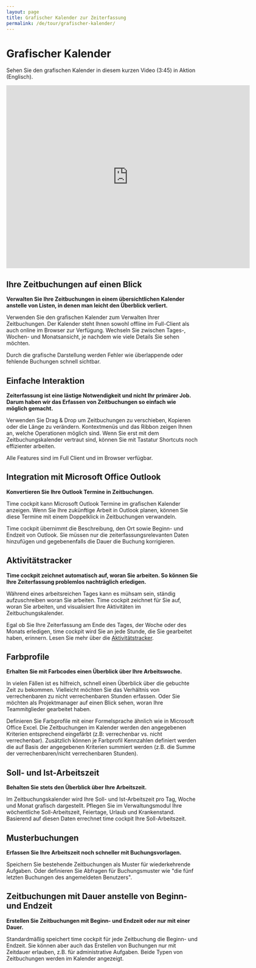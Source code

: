 ```yaml
---
layout: page
title: Grafischer Kalender zur Zeiterfassung
permalink: /de/tour/grafischer-kalender/
---
```


<h1 xmlns="http://www.w3.org/1999/xhtml">Grafischer Kalender
		</h1><div class="tour" xmlns="http://www.w3.org/1999/xhtml">
  <div class="row">
    <div class="col-sm-12">
      <p>Sehen Sie den grafischen Kalender in diesem kurzen Video (3:45) in Aktion (Englisch).
				</p>
      <div class="videoWrapper">
        <iframe width="640" height="480" src="https://www.youtube.com/embed/GaTEyBi8Qa0" rel="0" frameborder="0" allowfullscreen="allowfullscreen"></iframe>
      </div>
    </div>
  </div>
  <div class="row">
    <div class="col-sm-12 col-md-6">
      <h2>Ihre Zeitbuchungen auf einen Blick
				</h2>
      <p>
        <strong>Verwalten Sie Ihre Zeitbuchungen in einem übersichtlichen Kalender anstelle von Listen, in denen man leicht den Überblick verliert.</strong>
      </p>
      <p>Verwenden Sie den grafischen Kalender zum Verwalten Ihrer Zeitbuchungen. Der Kalender steht Ihnen sowohl offline im Full-Client als auch online im Browser zur Verfügung. Wechseln Sie zwischen Tages-, Wochen- und Monatsansicht, je nachdem wie viele Details Sie sehen möchten.
				</p>
      <p>Durch die grafische Darstellung werden Fehler wie überlappende oder fehlende Buchungen schnell sichtbar.
				</p>
    </div>
    <div class="col-sm-12 col-md-6">
      <f:function name="Composite.Media.ImageGallery.Slimbox2" xmlns:f="http://www.composite.net/ns/function/1.0">
        <f:param name="MediaImage" value="MediaArchive:e8d4c306-4aa7-44c8-a0ca-73cef101f90e" />
        <f:param name="GroupName" value="page" />
      </f:function>
    </div>
  </div>
  <div class="row">
    <div class="col-sm-12 col-md-6">
      <h2>Einfache Interaktion
				</h2>
      <p>
        <strong>Zeiterfassung ist eine lästige Notwendigkeit und nicht Ihr primärer Job. Darum haben wir das Erfassen von Zeitbuchungen so einfach wie möglich gemacht.</strong>
      </p>
      <p>Verwenden Sie Drag &amp; Drop um Zeitbuchungen zu verschieben, Kopieren oder die Länge zu verändern. Kontextmenüs und das Ribbon zeigen Ihnen an, welche Operationen möglich sind. Wenn Sie erst mit dem Zeitbuchungskalender vertraut sind, können Sie mit Tastatur Shortcuts noch effizienter arbeiten.
				</p>
      <p>Alle Features sind im Full Client und im Browser verfügbar.
				</p>
    </div>
    <div class="col-sm-12 col-md-6">
      <f:function name="Composite.Media.ImageGallery.Slimbox2" xmlns:f="http://www.composite.net/ns/function/1.0">
        <f:param name="MediaImage" value="MediaArchive:f0fd62e7-deb0-4fb9-869a-a03fa363cefb" />
        <f:param name="GroupName" value="page" />
      </f:function>
    </div>
  </div>
  <div class="row">
    <div class="col-sm-12 col-md-6">
      <h2>Integration mit Microsoft Office Outlook
				</h2>
      <p>
        <strong>Konvertieren Sie Ihre Outlook Termine in Zeitbuchungen.</strong>
      </p>
      <p>Time cockpit kann Microsoft Outlook Termine im grafischen Kalender anzeigen. Wenn Sie Ihre zukünftige Arbeit in Outlook planen, können Sie diese Termine mit einem Doppelklick in Zeitbuchungen verwandeln.
				</p>
      <p>Time cockpit übernimmt die Beschreibung, den Ort sowie Beginn- und Endzeit von Outlook. Sie müssen nur die zeiterfassungsrelevanten Daten hinzufügen und gegebenenfalls die Dauer die Buchung korrigieren.
				</p>
    </div>
    <div class="col-sm-12 col-md-6">
      <f:function name="Composite.Media.ImageGallery.Slimbox2" xmlns:f="http://www.composite.net/ns/function/1.0">
        <f:param name="MediaImage" value="MediaArchive:f60342bc-c903-4761-8f7e-dfd7309c3060" />
        <f:param name="GroupName" value="page" />
      </f:function>
    </div>
  </div>
  <div class="row">
    <div class="col-sm-12 col-md-6">
      <h2>Aktivitätstracker
				</h2>
      <p>
        <strong>Time cockpit zeichnet automatisch auf, woran Sie arbeiten. So können Sie Ihre Zeiterfassung problemlos nachträglich erledigen.</strong>
      </p>
      <p>Während eines arbeitsreichen Tages kann es mühsam sein, ständig aufzuschreiben woran Sie arbeiten. Time cockpit zeichnet für Sie auf, woran Sie arbeiten, und visualisiert Ihre Aktivitäten im Zeitbuchungskalender.
				</p>
      <p>Egal ob Sie Ihre Zeiterfassung am Ende des Tages, der Woche oder des Monats erledigen, time cockpit wird Sie an jede Stunde, die Sie gearbeitet haben, erinnern. Lesen Sie mehr über die <a href="{{site.baseurl}}/tour/aktivitaeten-aufzeichnen/">Aktivitätstracker</a>.
				</p>
    </div>
    <div class="sixcol innercol last">
      <f:function name="Composite.Media.ImageGallery.Slimbox2" xmlns:f="http://www.composite.net/ns/function/1.0">
        <f:param name="MediaImage" value="MediaArchive:1bbae7a2-b766-4c6c-a3a4-5bdeb8d7cf2c" />
        <f:param name="GroupName" value="page" />
      </f:function>
    </div>
  </div>
  <div class="row">
    <div class="col-sm-12 col-md-6">
      <h2>Farbprofile
				</h2>
      <p>
        <strong>Erhalten Sie mit Farbcodes einen Überblick über Ihre Arbeitswoche.</strong>
      </p>
      <p>In vielen Fällen ist es hilfreich, schnell einen Überblick über die gebuchte Zeit zu bekommen. Vielleicht möchten Sie das Verhältnis von verrechenbaren zu nicht verrechenbaren Stunden erfassen. Oder Sie möchten als Projektmanager auf einen Blick sehen, woran Ihre Teammitglieder gearbeitet haben.
				</p>
      <p>Definieren Sie Farbprofile mit einer Formelsprache ähnlich wie in Microsoft Office Excel. Die Zeitbuchungen im Kalender werden den angegebenen Kriterien entsprechend eingefärbt (z.B: verrechenbar vs. nicht verrechenbar). Zusätzlich können je Farbprofil Kennzahlen definiert werden die auf Basis der angegebenen Kriterien summiert werden (z.B. die Summe der verrechenbaren/nicht verrechenbaren Stunden). 
				</p>
    </div>
    <div class="col-sm-12 col-md-6">
      <f:function name="Composite.Media.ImageGallery.Slimbox2" xmlns:f="http://www.composite.net/ns/function/1.0">
        <f:param name="MediaImage" value="MediaArchive:1499cbe7-2c25-4c40-ab32-690b23a7d2dc" />
        <f:param name="GroupName" value="page" />
      </f:function>
    </div>
  </div>
  <div class="row">
    <div class="col-sm-12 col-md-6">
      <h2>Soll- und Ist-Arbeitszeit
				</h2>
      <p>
        <strong>Behalten Sie stets den Überblick über Ihre Arbeitszeit.</strong>
      </p>
      <p>Im Zeitbuchungskalender wird Ihre Soll- und Ist-Arbeitszeit pro Tag, Woche und Monat grafisch dargestellt. Pflegen Sie im Verwaltungsmodul Ihre wöchentliche Soll-Arbeitszeit, Feiertage, Urlaub und Krankenstand. Basierend auf diesen Daten errechnet time cockpit Ihre Soll-Arbeitszeit.
				</p>
    </div>
    <div class="col-sm-12 col-md-6">
      <f:function name="Composite.Media.ImageGallery.Slimbox2" xmlns:f="http://www.composite.net/ns/function/1.0">
        <f:param name="MediaImage" value="MediaArchive:6af58ecc-af5c-46f8-b479-a020794de638" />
        <f:param name="GroupName" value="page" />
      </f:function>
    </div>
  </div>
  <div class="row">
    <div class="col-sm-12 col-md-6">
      <h2>Musterbuchungen
				</h2>
      <p>
        <strong>Erfassen Sie Ihre Arbeitszeit noch schneller mit Buchungsvorlagen.</strong>
      </p>
      <p>Speichern Sie bestehende Zeitbuchungen als Muster für wiederkehrende Aufgaben. Oder definieren Sie Abfragen für Buchungsmuster wie "die fünf letzten Buchungen des angemeldeten Benutzers".
				</p>
    </div>
    <div class="col-sm-12 col-md-6">
      <f:function name="Composite.Media.ImageGallery.Slimbox2" xmlns:f="http://www.composite.net/ns/function/1.0">
        <f:param name="MediaImage" value="MediaArchive:77d03f02-788f-47b1-adbe-0d5638f67aad" />
        <f:param name="GroupName" value="page" />
      </f:function>
    </div>
  </div>
  <div class="row">
    <div class="col-sm-12 col-md-6">
      <h2>Zeitbuchungen mit Dauer anstelle von Beginn- und Endzeit
				</h2>
      <p>
        <strong>Erstellen Sie Zeitbuchungen mit Beginn- und Endzeit oder nur mit einer Dauer.</strong>
      </p>
      <p>Standardmäßig speichert time cockpit für jede Zeitbuchung die Beginn- und Endzeit. Sie können aber auch das Erstellen von Buchungen nur mit Zeitdauer erlauben, z.B. für administrative Aufgaben. Beide Typen von Zeitbuchungen werden im Kalender angezeigt.
				</p>
    </div>
    <div class="col-sm-12 col-md-6">
      <f:function name="Composite.Media.ImageGallery.Slimbox2" xmlns:f="http://www.composite.net/ns/function/1.0">
        <f:param name="MediaImage" value="MediaArchive:ed478b22-789a-41f4-aec1-a7ff37108233" />
        <f:param name="GroupName" value="page" />
      </f:function>
    </div>
  </div>
</div>